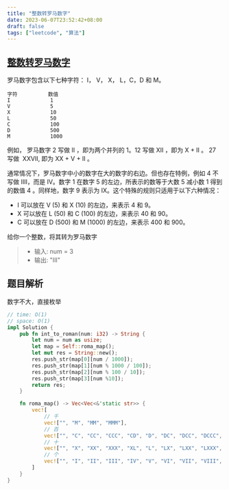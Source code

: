 ```yaml
---
title: "整数转罗马数字"
date: 2023-06-07T23:52:42+08:00
draft: false
tags: ["leetcode", "算法"]
---
```


## [整数转罗马数字](https://leetcode.cn/problems/integer-to-roman/)

罗马数字包含以下七种字符： I， V， X， L，C，D 和 M。

```text
字符          数值
I             1
V             5
X             10
L             50
C             100
D             500
M             1000
```

例如， 罗马数字 2 写做 II ，即为两个并列的 1。12 写做 XII ，即为 X + II 。 27 写做  XXVII, 即为 XX + V + II 。

通常情况下，罗马数字中小的数字在大的数字的右边。但也存在特例，例如 4 不写做 IIII，而是 IV。数字 1 在数字 5 的左边，所表示的数等于大数 5 减小数 1 得到的数值 4 。同样地，数字 9 表示为 IX。这个特殊的规则只适用于以下六种情况：

- I 可以放在 V (5) 和 X (10) 的左边，来表示 4 和 9。
- X 可以放在 L (50) 和 C (100) 的左边，来表示 40 和 90。 
- C 可以放在 D (500) 和 M (1000) 的左边，来表示 400 和 900。

给你一个整数，将其转为罗马数字


>- 输入: num = 3
>- 输出: "III"


## 题目解析

数字不大，直接枚举

```rust
// time: O(1)
// space: O(1)
impl Solution {
    pub fn int_to_roman(num: i32) -> String {
        let num = num as usize;
        let map = Self::roma_map();
        let mut res = String::new();
        res.push_str(map[0][num / 1000]);
        res.push_str(map[1][num % 1000 / 100]);
        res.push_str(map[2][num % 100 / 10]);
        res.push_str(map[3][num %10]);
        return res;
    }

    fn roma_map() -> Vec<Vec<&'static str>> {
        vec![
            // 千
            vec!["", "M", "MM", "MMM"],
            // 百
            vec!["", "C", "CC", "CCC", "CD", "D", "DC", "DCC", "DCCC", "CM", "M"],
            // 十
            vec!["", "X", "XX", "XXX", "XL", "L", "LX", "LXX", "LXXX", "XC", "C"],
            // 个
            vec!["", "I", "II", "III", "IV", "V", "VI", "VII", "VIII", "IX", "X"],
        ]
    }
}
```


